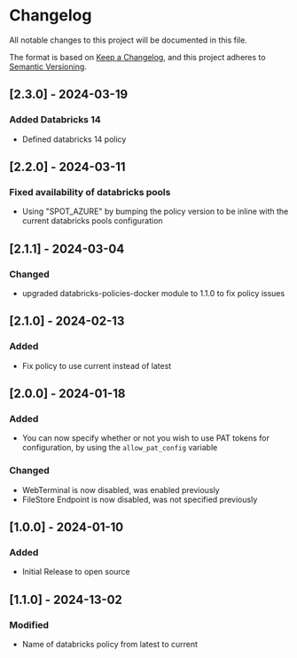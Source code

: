 # Changelog

All notable changes to this project will be documented in this file.

The format is based on [Keep a Changelog](https://keepachangelog.com/en/1.0.0/),
and this project adheres to [Semantic Versioning](https://semver.org/spec/v2.0.0.html).

## [2.3.0] - 2024-03-19

### Added Databricks 14

- Defined databricks 14 policy

## [2.2.0] - 2024-03-11

### Fixed availability of databricks pools

- Using "SPOT_AZURE" by bumping the policy version to be inline with the current databricks pools configuration


## [2.1.1] - 2024-03-04

### Changed

- upgraded databricks-policies-docker module to 1.1.0 to fix policy issues

## [2.1.0] - 2024-02-13

### Added

- Fix policy to use current instead of latest

## [2.0.0] - 2024-01-18

### Added

- You can now specify whether or not you wish to use PAT tokens for configuration, by using the `allow_pat_config` variable

### Changed

- WebTerminal is now disabled, was enabled previously
- FileStore Endpoint is now disabled, was not specified previously

## [1.0.0] - 2024-01-10

### Added

- Initial Release to open source

## [1.1.0] - 2024-13-02

### Modified

- Name of databricks policy from latest to current

